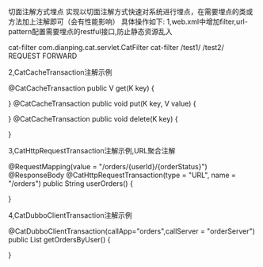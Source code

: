 切面注解方式埋点 实现以切面注解方式快速对系统进行埋点，在需要埋点的类或方法加上注解即可（会有性能影响） 具体操作如下: 
1,web.xml中增加filter,url-pattern配置需要埋点的restful接口,防止静态资源乱入 

cat-filter com.dianping.cat.servlet.CatFilter cat-filter /test1/ /test2/ REQUEST FORWARD

2,CatCacheTransaction注解示例

@CatCacheTransaction
public V get(K key) {

}
@CatCacheTransaction
public void put(K key, V value) {

}
@CatCacheTransaction
public void delete(K key) {  

}

3,CatHttpRequestTransaction注解示例,URL聚合注解

@RequestMapping(value = "/orders/{userId}/{orderStatus}")
@ResponseBody
@CatHttpRequestTransaction(type = "URL", name = "/orders")
public String userOrders() {

}

4,CatDubboClientTransaction注解示例

@CatDubboClientTransaction(callApp="orders",callServer = "orderServer")
public List<Long> getOrdersByUser() {

}
